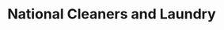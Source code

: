 ---
title: "National Cleaners and Laundry"
url: /long-beach/national-cleaners-and-laundry/
shop: laundry
---